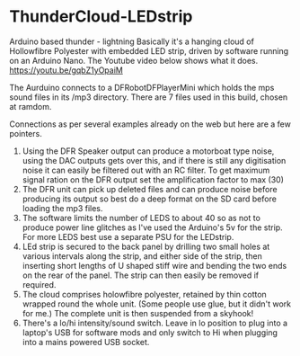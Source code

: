 # ThunderCloud-LEDstrip
Arduino based thunder - lightning
Basically it's a hanging cloud of Hollowfibre Polyester with embedded LED strip, driven by software running on an Arduino Nano. 
The Youtube video below shows what it does.
https://youtu.be/gqbZ1yOpaiM

The Aurduino connects to a DFRobotDFPlayerMini which holds the mps sound files in its /mp3 directory. 
There are 7 files used in this build, chosen at ramdom.

Connections as per several examples already on the web but here are a few pointers.
1. Using the DFR Speaker output can produce a motorboat type noise, using the DAC outputs gets over this, 
and if there is still any digitisation noise it can easily be filtered out with an RC filter. 
To get maximum signal ration on the DFR output set the amplification factor to max (30)
2. The DFR unit can pick up deleted files and can produce noise before producing its output 
so best do a deep format on the SD card before loading the mp3 files.
3. The software limits the number of LEDS to about 40 so as not to produce power line glitches 
as I've used the Arduino's 5v for the strip. For more LEDS best use a separate PSU for the  LEDstrip.
4. LEd strip is secured to the back panel by drilling two small holes at various intervals along the strip,
 and either side of the strip, then inserting short lengths of U shaped stiff wire and bending the two ends
 on the rear of the panel. The strip can then easily be removed if required.
5. The cloud comprises holowfibre polyester, retained by thin cotton wrapped round the whole unit. 
(Some people use glue, but it didn't work for me.) The complete unit is then suspended from a skyhook! 
6. There's a lo/hi intensity/sound switch. Leave in lo position to plug into a laptop's USB for software 
mods and only switch to Hi when plugging into a mains powered USB socket.
